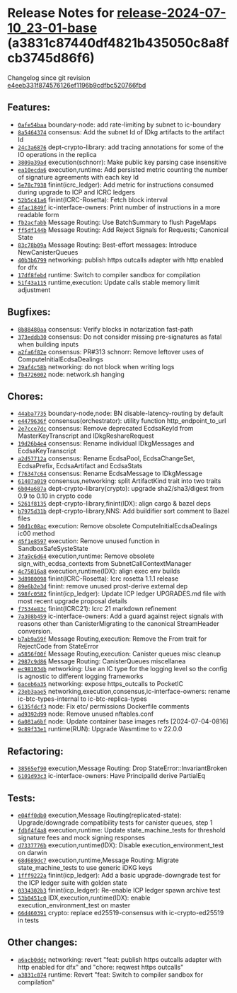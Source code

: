 Release Notes for [**release-2024-07-10\_23-01-base**](https://github.com/dfinity/ic/tree/release-2024-07-10_23-01-base) (a3831c87440df4821b435050c8a8fcb3745d86f6)
===================================================================================================================================================================

Changelog since git revision [e4eeb331f874576126ef1196b9cdfbc520766fbd](https://dashboard.internetcomputer.org/release/e4eeb331f874576126ef1196b9cdfbc520766fbd)

Features:
---------

* [`0afe54baa`](https://github.com/dfinity/ic/commit/0afe54baa) boundary-node: add rate-limiting by subnet to ic-boundary
* [`8a5464374`](https://github.com/dfinity/ic/commit/8a5464374) consensus: Add the subnet Id of IDkg artifacts to the artifact Id
* [`24c3a6876`](https://github.com/dfinity/ic/commit/24c3a6876) dept-crypto-library: add tracing annotations for some of the IO operations in the replica
* [`3809a39ad`](https://github.com/dfinity/ic/commit/3809a39ad) execution(schnorr): Make public key parsing case insensitive
* [`ea10ecda6`](https://github.com/dfinity/ic/commit/ea10ecda6) execution,runtime: Add persisted metric counting the number of signature agreements with each key Id
* [`5e78c7938`](https://github.com/dfinity/ic/commit/5e78c7938) finint(icrc\_ledger): Add metric for instructions consumed during upgrade to ICP and ICRC ledgers
* [`52b5c41a6`](https://github.com/dfinity/ic/commit/52b5c41a6) finint(ICRC-Rosetta): Fetch block interval
* [`4fac1849f`](https://github.com/dfinity/ic/commit/4fac1849f) ic-interface-owners: Print number of instructions in a more readable form
* [`fb2acfabb`](https://github.com/dfinity/ic/commit/fb2acfabb) Message Routing: Use BatchSummary to flush PageMaps
* [`ff5df144b`](https://github.com/dfinity/ic/commit/ff5df144b) Message Routing: Add Reject Signals for Requests; Canonical State
* [`83c78b09a`](https://github.com/dfinity/ic/commit/83c78b09a) Message Routing: Best-effort messages: Introduce NewCanisterQueues
* [`40b3b6799`](https://github.com/dfinity/ic/commit/40b3b6799) networking: publish https outcalls adapter with http enabled for dfx
* [`17df8febd`](https://github.com/dfinity/ic/commit/17df8febd) runtime: Switch to compiler sandbox for compilation
* [`51f43a115`](https://github.com/dfinity/ic/commit/51f43a115) runtime,execution: Update calls stable memory limit adjustment

Bugfixes:
---------

* [`8b88480aa`](https://github.com/dfinity/ic/commit/8b88480aa) consensus: Verify blocks in notarization fast-path
* [`373eddb30`](https://github.com/dfinity/ic/commit/373eddb30) consensus: Do not consider missing pre-signatures as fatal when building inputs
* [`a2fa6f82e`](https://github.com/dfinity/ic/commit/a2fa6f82e) consensus: PR#313 schnorr: Remove leftover uses of ComputeInitialEcdsaDealings
* [`39af4c58b`](https://github.com/dfinity/ic/commit/39af4c58b) networking: do not block when writing logs
* [`fb4726002`](https://github.com/dfinity/ic/commit/fb4726002) node: network.sh hanging

Chores:
-------

* [`44aba7735`](https://github.com/dfinity/ic/commit/44aba7735) boundary-node,node: BN disable-latency-routing by default
* [`e4479636f`](https://github.com/dfinity/ic/commit/e4479636f) consensus(orchestrator): utility function http\_endpoint\_to\_url
* [`2e7cce7dc`](https://github.com/dfinity/ic/commit/2e7cce7dc) consensus: Remove deprecated EcdsaKeyId from MasterKeyTranscript and IDkgReshareRequest
* [`19d26b4e4`](https://github.com/dfinity/ic/commit/19d26b4e4) consensus: Rename individual IDkgMessages and EcdsaKeyTranscript
* [`a2d57712a`](https://github.com/dfinity/ic/commit/a2d57712a) consensus: Rename EcdsaPool, EcdsaChangeSet, EcdsaPrefix, EcdsaArtifact and EcdsaStats
* [`f76347c64`](https://github.com/dfinity/ic/commit/f76347c64) consensus: Rename EcdsaMessage to IDkgMessage
* [`61407a019`](https://github.com/dfinity/ic/commit/61407a019) consensus,networking: split ArtifactKind trait into two traits
* [`6b04a687a`](https://github.com/dfinity/ic/commit/6b04a687a) dept-crypto-library(crypto): upgrade sha2/sha3/digest from 0.9 to 0.10 in crypto code
* [`5261f8135`](https://github.com/dfinity/ic/commit/5261f8135) dept-crypto-library,finint(IDX): align cargo & bazel deps
* [`b7975d31b`](https://github.com/dfinity/ic/commit/b7975d31b) dept-crypto-library,NNS: Add buildifier sort comment to Bazel files
* [`50d1c08ac`](https://github.com/dfinity/ic/commit/50d1c08ac) execution: Remove obsolete ComputeInitialEcdsaDealings ic00 method
* [`45f1e8597`](https://github.com/dfinity/ic/commit/45f1e8597) execution: Remove unused function in SandboxSafeSysteState
* [`3fa9c6d64`](https://github.com/dfinity/ic/commit/3fa9c6d64) execution,runtime: Remove obsolete sign\_with\_ecdsa\_contexts from SubnetCallContextManager
* [`4c75016a8`](https://github.com/dfinity/ic/commit/4c75016a8) execution,runtime(IDX): align exec env builds
* [`3d8980098`](https://github.com/dfinity/ic/commit/3d8980098) finint(ICRC-Rosetta): Icrc rosetta 1.1.1 release
* [`89e6b2e3d`](https://github.com/dfinity/ic/commit/89e6b2e3d) finint: remove unused prost-derive external dep
* [`598fc0582`](https://github.com/dfinity/ic/commit/598fc0582) finint(icp\_ledger): Update ICP ledger UPGRADES.md file with most recent upgrade proposal details
* [`f7534e83c`](https://github.com/dfinity/ic/commit/f7534e83c) finint(ICRC21): Icrc 21 markdown refinement
* [`7a308b459`](https://github.com/dfinity/ic/commit/7a308b459) ic-interface-owners: Add a guard against reject signals with reasons other than CanisterMigrating to the canonical StreamHeader conversion.
* [`b7ab9a59f`](https://github.com/dfinity/ic/commit/b7ab9a59f) Message Routing,execution: Remove the From trait for RejectCode from StateError
* [`a5856f00f`](https://github.com/dfinity/ic/commit/a5856f00f) Message Routing,execution: Canister queues misc cleanup
* [`2987c9d86`](https://github.com/dfinity/ic/commit/2987c9d86) Message Routing: CanisterQueues miscellanea
* [`ec981034b`](https://github.com/dfinity/ic/commit/ec981034b) networking: Use an IC type for the logging level so the config is agnostic to different logging frameworks
* [`6aceb6a35`](https://github.com/dfinity/ic/commit/6aceb6a35) networking: expose https\_outcalls to PocketIC
* [`23eb3aae5`](https://github.com/dfinity/ic/commit/23eb3aae5) networking,execution,consensus,ic-interface-owners: rename ic-btc-types-internal to ic-btc-replica-types
* [`6135fdcf3`](https://github.com/dfinity/ic/commit/6135fdcf3) node: Fix etc/ permissions Dockerfile comments
* [`ad9392d99`](https://github.com/dfinity/ic/commit/ad9392d99) node: Remove unused nftables.conf
* [`6a081a6bf`](https://github.com/dfinity/ic/commit/6a081a6bf) node: Update container base images refs [2024-07-04-0816]
* [`9c89f33e1`](https://github.com/dfinity/ic/commit/9c89f33e1) runtime(RUN): Upgrade Wasmtime to v 22.0.0

Refactoring:
------------

* [`38565ef90`](https://github.com/dfinity/ic/commit/38565ef90) execution,Message Routing: Drop StateError::InvariantBroken
* [`6101d93c3`](https://github.com/dfinity/ic/commit/6101d93c3) ic-interface-owners: Have PrincipalId derive PartialEq

Tests:
------

* [`e04ff0db0`](https://github.com/dfinity/ic/commit/e04ff0db0) execution,Message Routing(replicated-state): Upgrade/downgrade compatibility tests for canister queues, step 1
* [`fdbf4f4a8`](https://github.com/dfinity/ic/commit/fdbf4f4a8) execution,runtime: Update state\_machine\_tests for threshold signature fees and mock signing responses
* [`d7337776b`](https://github.com/dfinity/ic/commit/d7337776b) execution,runtime(IDX): Disable execution\_environment\_test on darwin
* [`68d689dc7`](https://github.com/dfinity/ic/commit/68d689dc7) execution,runtime,Message Routing: Migrate state\_machine\_tests to use generic iDKG keys
* [`1fff9222a`](https://github.com/dfinity/ic/commit/1fff9222a) finint(icp\_ledger): Add a basic upgrade-downgrade test for the ICP ledger suite with golden state
* [`0334302b3`](https://github.com/dfinity/ic/commit/0334302b3) finint(icp\_ledger): Re-enable ICP ledger spawn archive test
* [`53b0451c0`](https://github.com/dfinity/ic/commit/53b0451c0) IDX,execution,runtime(IDX): enable execution\_environment\_test on master
* [`66d460391`](https://github.com/dfinity/ic/commit/66d460391) crypto: replace ed25519-consensus with ic-crypto-ed25519 in tests

Other changes:
--------------

* [`a6acb0ddc`](https://github.com/dfinity/ic/commit/a6acb0ddc) networking: revert "feat: publish https outcalls adapter with http enabled for dfx" and "chore: reqwest https outcalls"
* [`a3831c874`](https://github.com/dfinity/ic/commit/a3831c874) runtime: Revert "feat: Switch to compiler sandbox for compilation"
